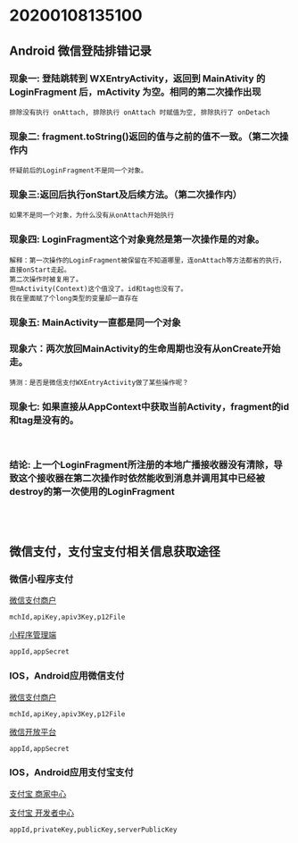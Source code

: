 # 20200108135100

<script src="../js/index.js"></script>
<div id="content"></div>

## Android 微信登陆排错记录

### 现象一: 登陆跳转到 WXEntryActivity，返回到 MainAtivity 的 LoginFragment 后，mActivity 为空。相同的第二次操作出现

    排除没有执行 onAttach, 排除执行 onAttach 时赋值为空, 排除执行了 onDetach
 

### 现象二: fragment.toString()返回的值与之前的值不一致。（第二次操作内

    怀疑前后的LoginFragment不是同一个对象。
 

### 现象三:返回后执行onStart及后续方法。（第二次操作内）

    如果不是同一个对象，为什么没有从onAttach开始执行
 

### 现象四: LoginFragment这个对象竟然是第一次操作是的对象。

    解释：第一次操作的LoginFragment被保留在不知道哪里，连onAttach等方法都省的执行，直接onStart走起。
    第二次操作时被复用了。
    但mActivity(Context)这个值没了。id和tag也没有了。
    我在里面赋了个long类型的变量却一直存在
 

### 现象五: MainActivity一直都是同一个对象
 

### 现象六：两次放回MainActivity的生命周期也没有从onCreate开始走。

    猜测：是否是微信支付WXEntryActivity做了某些操作呢？

 

### 现象七: 如果直接从AppContext中获取当前Activity，fragment的id和tag是没有的。

 
<br/>

### 结论: 上一个LoginFragment所注册的本地广播接收器没有清除，导致这个接收器在第二次操作时依然能收到消息并调用其中已经被destroy的第一次使用的LoginFragment

<br/>
<br/>

## 微信支付，支付宝支付相关信息获取途径

### 微信小程序支付
[微信支付商户](https://pay.weixin.qq.com)

    mchId,apiKey,apiv3Key,p12File

[小程序管理端](https://mp.weixin.qq.com)

    appId,appSecret

### IOS，Android应用微信支付
[微信支付商户](https://pay.weixin.qq.com)

    mchId,apiKey,apiv3Key,p12File

[微信开放平台](https://open.weixin.qq.com)

    appId,appSecret


### IOS，Android应用支付宝支付
[支付宝 商家中心](https://mrchportalweb.alipay.com)

[支付宝 开发者中心](https://developers.alipay.com/)

    appId,privateKey,publicKey,serverPublicKey

